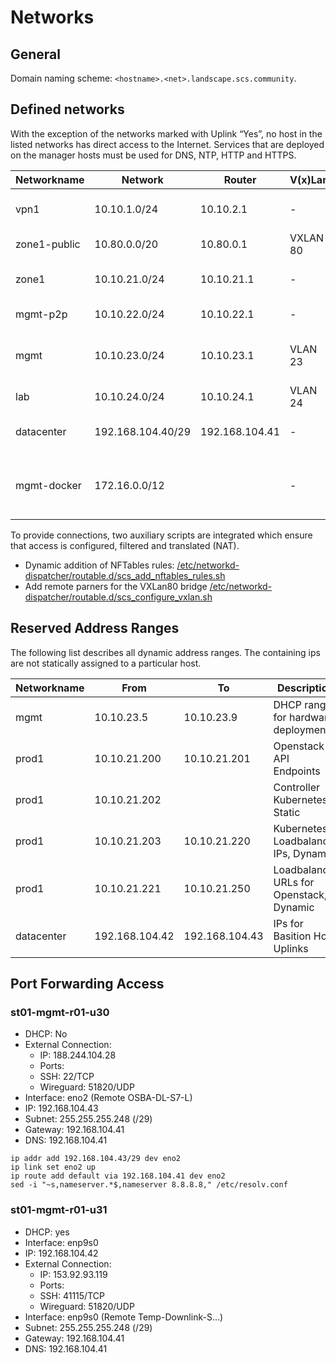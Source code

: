 # Networks

## General

Domain naming scheme: `<hostname>.<net>.landscape.scs.community`.

## Defined networks

With the exception of the networks marked with Uplink “Yes”, no host in the listed networks
has direct access to the Internet. Services that are deployed on the manager hosts must be used for DNS, NTP, HTTP and HTTPS.

| Networkname  | Network           | Router         | V(x)Lan   | Description                                 | Uplink |
|--------------|-------------------|----------------|-----------|---------------------------------------------|--------|
| vpn1         | 10.10.1.0/24      | 10.10.2.1      | -         | VPN transfer/client network                 |        |
| zone1-public | 10.80.0.0/20      | 10.80.0.1      | VXLAN 80  | Provider LAN                                | Yes    |
| zone1        | 10.10.21.0/24     | 10.10.21.1     | -         | Production Node Network                     |        |
| mgmt-p2p     | 10.10.22.0/24     | 10.10.22.1     | -         | Out of band for rack level                  |        |
| mgmt         | 10.10.23.0/24     | 10.10.23.1     | VLAN 23   | Out of band access for switches and servers |        |
| lab          | 10.10.24.0/24     | 10.10.24.1     | VLAN 24   | Lab Node Network                            |        |
| datacenter   | 192.168.104.40/29 | 192.168.104.41 | -         | Internet Uplink Datacenter                  | Yes    |
| mgmt-docker  | 172.16.0.0/12     |                | -         | Network used for Docker containers in mgmt  | Yes    |

To provide connections, two auxiliary scripts are integrated which ensure that access is configured, filtered and translated (NAT).

* Dynamic addition of NFTables rules: [/etc/networkd-dispatcher/routable.d/scs_add_nftables_rules.sh](https://github.com/SovereignCloudStack/hardware-landscape/blob/main/environments/custom/roles/scs-landscape-nodes/files/scripts/scs_add_nftables_rules.sh)
* Add remote parners for the VXLan80 bridge [/etc/networkd-dispatcher/routable.d/scs_configure_vxlan.sh](https://github.com/SovereignCloudStack/hardware-landscape/blob/main/environments/custom/roles/scs-landscape-nodes/templates/scs_configure_vxlan.sh.j2)

## Reserved Address Ranges

The following list describes all dynamic address ranges.
The containing ips are not statically assigned to a particular host.

| Networkname   | From                | To               | Description                                               |
|---------------|---------------------|------------------|-----------------------------------------------------------|
| mgmt          | 10.10.23.5          | 10.10.23.9       | DHCP range for hardware deployments                       |
| prod1         | 10.10.21.200        | 10.10.21.201     | Openstack API Endpoints                                   |
| prod1         | 10.10.21.202        |                  | Controller Kubernetes, Static                             |
| prod1         | 10.10.21.203        | 10.10.21.220     | Kubernetes Loadbalancer IPs, Dynamic                      |
| prod1         | 10.10.21.221        | 10.10.21.250     | Loadbalancer URLs for Openstack, Dynamic                  |
| datacenter    | 192.168.104.42      | 192.168.104.43   | IPs for Basition Host Uplinks                             |


## Port Forwarding Access


### st01-mgmt-r01-u30

* DHCP: No
* External Connection:
  * IP: 188.244.104.28
  * Ports:
   * SSH: 22/TCP
   * Wireguard: 51820/UDP
* Interface: eno2 (Remote OSBA-DL-S7-L)
* IP: 192.168.104.43
* Subnet: 255.255.255.248 (/29)
* Gateway: 192.168.104.41
* DNS: 192.168.104.41

```
ip addr add 192.168.104.43/29 dev eno2
ip link set eno2 up
ip route add default via 192.168.104.41 dev eno2
sed -i "~s,nameserver.*$,nameserver 8.8.8.8," /etc/resolv.conf
```

### st01-mgmt-r01-u31

* DHCP: yes
* Interface: enp9s0
* IP: 192.168.104.42
* External Connection:
  * IP: 153.92.93.119
  * Ports:
   * SSH: 41115/TCP
   * Wireguard: 51820/UDP
* Interface: enp9s0 (Remote Temp-Downlink-S…)
* Subnet: 255.255.255.248 (/29)
* Gateway: 192.168.104.41
* DNS: 192.168.104.41


